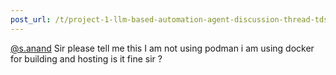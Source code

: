 ```yaml
---
post_url: /t/project-1-llm-based-automation-agent-discussion-thread-tds-jan-2025/164277/312
---
```

[@s.anand](/u/s.anand) Sir please tell me this I am not using podman i am using docker for building and hosting is it fine sir ?